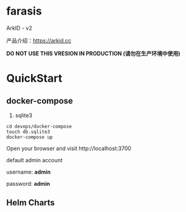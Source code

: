 # farasis
ArkID - v2

产品介绍：https://arkid.cc

**DO NOT USE THIS VRESION IN PRODUCTION (请勿在生产环境中使用)**

# QuickStart

## docker-compose

1. sqlite3

```
cd devops/docker-compose
touch db.sqlite3
docker-compose up 
```

Open your browser and visit http://localhost:3700

default admin account

username: **admin**

password: **admin**

## Helm Charts

